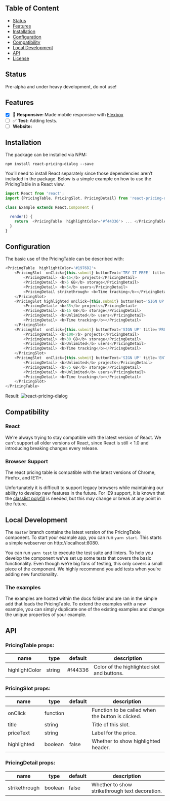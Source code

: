 ## Table of Content
- [Status](#status)
- [Features](#features)
- [Installation](#installation)
- [Configuration](#configuration)
- [Compatibility](#compatibility)
- [Local Development](#local_development)
- [API](#api)
- [License](#license)


## Status
Pre-alpha and under heavy development, do not use!


## Features
- [x] :iphone: <strong>Responsive: </strong> Made mobile responsive with [Flexbox](https://developer.mozilla.org/en-US/docs/Web/CSS/CSS_Flexible_Box_Layout)
- [ ] :white_check_mark: <strong>Test: </strong> Adding tests.
- [ ] <strong>Website: </strong>

## Installation

The package can be installed via NPM:

```
npm install react-pricing-dialog --save
```

You’ll need to install React separately since those dependencies aren’t included in the package. Below is a simple example on how to use the PricingTable in a React view.

```js
import React from 'react';
import {PricingTable, PricingSlot, PricingDetail} from 'react-pricing-dialog';

class Example extends React.Component {

  render() {
    return  <PricingTable  highlightColor='#f44336'> ... </PricingTable>
  }
}
```

## Configuration

The basic use of the PricingTable can be described with:

```js
<PricingTable  highlightColor='#1976D2'>
    <PricingSlot  onClick={this.submit} buttonText='TRY IT FREE' title='FREE' priceText='$0/month'>
        <PricingDetail> <b>15</b> projects</PricingDetail>
        <PricingDetail> <b>5 GB</b> storage</PricingDetail>
        <PricingDetail> <b>5</b> users</PricingDetail>
        <PricingDetail strikethrough> <b>Time tracking</b></PricingDetail>
    </PricingSlot>
    <PricingSlot highlighted onClick={this.submit} buttonText='SIGN UP' title='BASIC' priceText='$24/month'>
        <PricingDetail> <b>35</b> projects</PricingDetail>
        <PricingDetail> <b>15 GB</b> storage</PricingDetail>
        <PricingDetail> <b>Unlimited</b> users</PricingDetail>
        <PricingDetail> <b>Time tracking</b></PricingDetail>
    </PricingSlot>
    <PricingSlot  onClick={this.submit} buttonText='SIGN UP' title='PROFESSIONAL' priceText='$99/month'>
        <PricingDetail> <b>100</b> projects</PricingDetail>
        <PricingDetail> <b>30 GB</b> storage</PricingDetail>
        <PricingDetail> <b>Unlimited</b> users</PricingDetail>
        <PricingDetail> <b>Time tracking</b></PricingDetail>
    </PricingSlot>
    <PricingSlot  onClick={this.submit} buttonText='SIGN UP' title='ENTERPRISE' priceText='$200/month'>
        <PricingDetail> <b>Unlimited</b> projects</PricingDetail>
        <PricingDetail> <b>75 GB</b> storage</PricingDetail>
        <PricingDetail> <b>Unlimited</b> users</PricingDetail>
        <PricingDetail> <b>Time tracking</b></PricingDetail>
    </PricingSlot>
</PricingTable>
```

Result:
![react-pricing-dialog](http://i.imgur.com/nScph1f.png)

## Compatibility

### React

We're always trying to stay compatible with the latest version of React. We can't support all older versions of React, since React is still < 1.0 and introducing breaking changes every release.

### Browser Support

The react pricing table is compatible with the latest versions of Chrome, Firefox, and IE11+.

Unfortunately it is difficult to support legacy browsers while maintaining our ability to develop new features in the future.  For IE9 support, it is known that the [classlist polyfill](https://www.npmjs.com/package/classlist-polyfill) is needed, but this may change or break at any point in the future.

## Local Development

The `master` branch contains the latest version of the PricingTable component. To start your example app, you can run `yarn start`. This starts a simple webserver on http://localhost:8080.

You can run `yarn test` to execute the test suite and linters. To help you develop the component we’ve set up some tests that covers the basic functionality. Even though we’re big fans of testing, this only covers a small piece of the component. We highly recommend you add tests when you’re adding new functionality.

### The examples
The examples are hosted within the docs folder and are ran in the simple add that loads the PricingTable. To extend the examples with a new example, you can simply duplicate one of the existing examples and change the unique properties of your example.

## API

### PricingTable props:

<table class="table table-bordered table-striped">
    <thead>
    <tr>
        <th style="width: 100px;">name</th>
        <th style="width: 50px;">type</th>
        <th style="width: 50px;">default</th>
        <th>description</th>
    </tr>
    </thead>
    <tbody>
        <tr>
          <td>highlightColor</td>
          <td>string</td>
          <td>#f44336</td>
          <td>Color of the highlighted slot and buttons.</td>
        </tr>
    </tbody>
</table>

### PricingSlot props:

<table class="table table-bordered table-striped">
    <thead>
    <tr>
        <th style="width: 100px;">name</th>
        <th style="width: 50px;">type</th>
        <th style="width: 50px;">default</th>
        <th>description</th>
    </tr>
    </thead>
    <tbody>
        <tr>
          <td>onClick</td>
          <td>function</td>
          <td></td>
          <td>Function to be called when the button is clicked.</td>
        </tr>
        <tr>
          <td>title</td>
          <td>string</td>
          <td></td>
          <td>Title of this slot.</td>
        </tr>
        <tr>
          <td>priceText</td>
          <td>string</td>
          <td></td>
          <td>Label for the price.</td>
        </tr>
        <tr>
          <td>highlighted</td>
          <td>boolean</td>
          <td>false</td>
          <td>Whether to show highlighted header.</td>
        </tr>
    </tbody>
</table>

### PricingDetail props:

<table class="table table-bordered table-striped">
    <thead>
    <tr>
        <th style="width: 100px;">name</th>
        <th style="width: 50px;">type</th>
        <th style="width: 50px;">default</th>
        <th>description</th>
    </tr>
    </thead>
    <tbody>
        <tr>
          <td>strikethrough</td>
          <td>boolean</td>
          <td>false</td>
          <td>Whether to show strikethrough text decoration.</td>
        </tr>
    </tbody>
</table>
